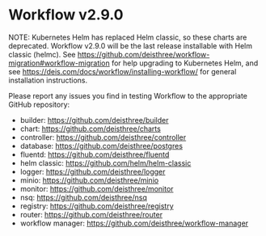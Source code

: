 # Workflow v2.9.0

NOTE: Kubernetes Helm has replaced Helm classic, so these charts are deprecated.
Workflow v2.9.0 will be the last release installable with Helm classic (helmc).
See https://github.com/deisthree/workflow-migration#workflow-migration for help upgrading
to Kubernetes Helm, and see https://deis.com/docs/workflow/installing-workflow/ for
general installation instructions.

Please report any issues you find in testing Workflow to the appropriate GitHub repository:
- builder: https://github.com/deisthree/builder
- chart: https://github.com/deisthree/charts
- controller: https://github.com/deisthree/controller
- database: https://github.com/deisthree/postgres
- fluentd: https://github.com/deisthree/fluentd
- helm classic: https://github.com/helm/helm-classic
- logger: https://github.com/deisthree/logger
- minio: https://github.com/deisthree/minio
- monitor: https://github.com/deisthree/monitor
- nsq: https://github.com/deisthree/nsq
- registry: https://github.com/deisthree/registry
- router: https://github.com/deisthree/router
- workflow manager: https://github.com/deisthree/workflow-manager
